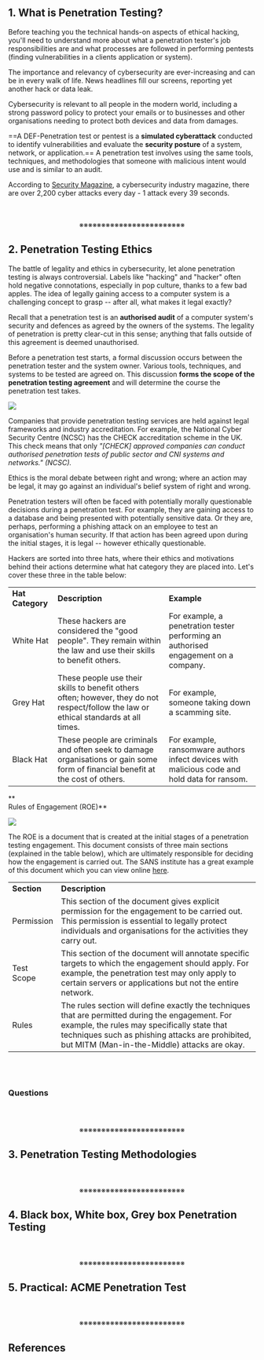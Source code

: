 ## 1. What is Penetration Testing?

Before teaching you the technical hands-on aspects of ethical hacking, you'll need to understand more about what a penetration tester's job responsibilities are and what processes are followed in performing pentests (finding vulnerabilities in a clients application or system).

The importance and relevancy of cybersecurity are ever-increasing and can be in every walk of life. News headlines fill our screens, reporting yet another hack or data leak.  

Cybersecurity is relevant to all people in the modern world, including a strong password policy to protect your emails or to businesses and other organisations needing to protect both devices and data from damages.

==A DEF-Penetration test or pentest is a **simulated cyberattack** conducted to identify vulnerabilities and evaluate the **security posture** of a system, network, or application.==
A penetration test involves using the same tools, techniques, and methodologies that someone with malicious intent would use and is similar to an audit.  

According to [Security Magazine](https://www.securitymagazine.com/articles/87787-hackers-attack-every-39-seconds), a cybersecurity industry magazine, there are over 2,200 cyber attacks every day - 1 attack every 39 seconds.
<div align="center">
<br>
<br>
※※※※※※※※※※※※※※※※※※※※※※※※
<br>
</div>
<!-- PAGE BREAK -->
<div style="page-break-after: always;"></div>

## 2. Penetration Testing Ethics

The battle of legality and ethics in cybersecurity, let alone penetration testing is always controversial. Labels like "hacking" and "hacker" often hold negative connotations, especially in pop culture, thanks to a few bad apples. The idea of legally gaining access to a computer system is a challenging concept to grasp -- after all, what makes it legal exactly?

Recall that a penetration test is an **authorised audit** of a computer system's security and defences as agreed by the owners of the systems. The legality of penetration is pretty clear-cut in this sense; anything that falls outside of this agreement is deemed unauthorised.

  

Before a penetration test starts, a formal discussion occurs between the penetration tester and the system owner. Various tools, techniques, and systems to be tested are agreed on. This discussion **forms the scope of the penetration testing agreement** and will determine the course the penetration test takes.  

![](https://tryhackme-images.s3.amazonaws.com/user-uploads/5de96d9ca744773ea7ef8c00/room-content/328c737271331437ec240add0b8ee13a.svg)  

Companies that provide penetration testing services are held against legal frameworks and industry accreditation. For example, the National Cyber Security Centre (NCSC) has the CHECK accreditation scheme in the UK. This check means that only _"[CHECK] approved companies can conduct authorised penetration tests of public sector and CNI systems and networks." (NCSC)._

  

Ethics is the moral debate between right and wrong; where an action may be legal, it may go against an individual's belief system of right and wrong.

  

Penetration testers will often be faced with potentially morally questionable decisions during a penetration test. For example, they are gaining access to a database and being presented with potentially sensitive data. Or they are, perhaps, performing a phishing attack on an employee to test an organisation's human security. If that action has been agreed upon during the initial stages, it is legal -- however ethically questionable.

  

Hackers are sorted into three hats, where their ethics and motivations behind their actions determine what hat category they are placed into. Let's cover these three in the table below:

  

|   |   |   |
|---|---|---|
|**Hat Category**|**Description**|**Example**|
|White Hat|These hackers are considered the "good people". They remain within the law and use their skills to benefit others.|For example, a penetration tester performing an authorised engagement on a company.|
|Grey Hat|These people use their skills to benefit others often; however, they do not respect/follow the law or ethical standards at all times.|For example, someone taking down a scamming site.|
|Black Hat|These people are criminals and often seek to damage organisations or gain some form of financial benefit at the cost of others.|For example, ransomware authors infect devices with malicious code and hold data for ransom.|

**  
Rules of Engagement (ROE)**

![](https://tryhackme-images.s3.amazonaws.com/user-uploads/5de96d9ca744773ea7ef8c00/room-content/60c8baae098f1b1bbd9e0c440ea21a11.svg)  

The ROE is a document that is created at the initial stages of a penetration testing engagement. This document consists of three main sections (explained in the table below), which are ultimately responsible for deciding how the engagement is carried out. The SANS institute has a great example of this document which you can view online [here](https://sansorg.egnyte.com/dl/bF4I3yCcnt/?).  

  

|   |   |
|---|---|
|**Section**|**Description**|
|Permission|This section of the document gives explicit permission for the engagement to be carried out. This permission is essential to legally protect individuals and organisations for the activities they carry out.|
|Test Scope|This section of the document will annotate specific targets to which the engagement should apply. For example, the penetration test may only apply to certain servers or applications but not the entire network.|
|Rules|The rules section will define exactly the techniques that are permitted during the engagement. For example, the rules may specifically state that techniques such as phishing attacks are prohibited, but MITM (Man-in-the-Middle) attacks are okay.|
<div align="center">
<br>
<br>
</div>

### Questions

##### 
<div align="center">
<br>
<br>
※※※※※※※※※※※※※※※※※※※※※※※※
<br>
</div>
<!-- PAGE BREAK -->
<div style="page-break-after: always;"></div>

## 3. Penetration Testing Methodologies
<div align="center">
<br>
<br>
※※※※※※※※※※※※※※※※※※※※※※※※
<br>
</div>
<!-- PAGE BREAK -->
<div style="page-break-after: always;"></div>

## 4. Black box, White box, Grey box Penetration Testing
<div align="center">
<br>
<br>
※※※※※※※※※※※※※※※※※※※※※※※※
<br>
</div>
<!-- PAGE BREAK -->
<div style="page-break-after: always;"></div>

## 5. Practical: ACME Penetration Test
<div align="center">
<br>
<br>
※※※※※※※※※※※※※※※※※※※※※※※※
<br>
</div>
<!-- PAGE BREAK -->
<div style="page-break-after: always;"></div>

## References

